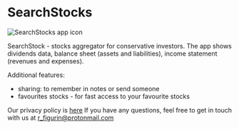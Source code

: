 # SearchStocks

![SearchStocks app icon](https://xromrom.github.io/apps/search-stocks_icon_256.png)

SearchStock - stocks aggregator for conservative investors.
The app shows dividends data, balance sheet (assets and liabilities), income statement (revenues and expenses).

Additional features:
+ sharing: to remember in notes or send someone
+ favourites stocks - for fast access to your favourite stocks

Our privacy policy is [here](./search-stocks_privacy_policy.pdf)
If you have any questions, feel free to get in touch with us at [r_figurin@protonmail.com](mailto:r_figurin@protonmail.com)

